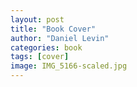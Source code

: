 ```yaml
---
layout: post
title: "Book Cover"
author: "Daniel Levin"
categories: book
tags: [cover]
image: IMG_5166-scaled.jpg
---
```


